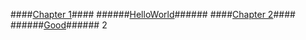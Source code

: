 ####[Chapter 1](/chapter-1/helloworld.html)####
######[HelloWorld](/chapter-1/helloworld.html)######
####[Chapter 2](/chapter-2/good.html)####
######[Good](/chapter-2/good.html)######
2
